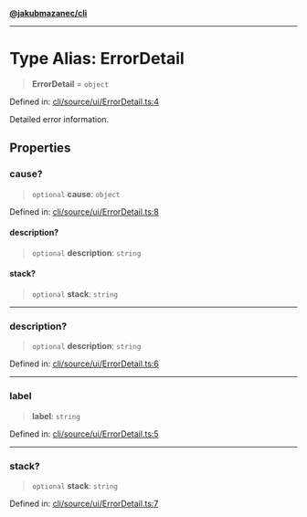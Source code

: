 [**@jakubmazanec/cli**](../README.md)

---

# Type Alias: ErrorDetail

> **ErrorDetail** = `object`

Defined in:
[cli/source/ui/ErrorDetail.ts:4](https://github.com/jakubmazanec/tools/blob/5907d31a071e860d7db8b8a00f698d18fe23e18a/packages/cli/source/ui/ErrorDetail.ts#L4)

Detailed error information.

## Properties

### cause?

> `optional` **cause**: `object`

Defined in:
[cli/source/ui/ErrorDetail.ts:8](https://github.com/jakubmazanec/tools/blob/5907d31a071e860d7db8b8a00f698d18fe23e18a/packages/cli/source/ui/ErrorDetail.ts#L8)

#### description?

> `optional` **description**: `string`

#### stack?

> `optional` **stack**: `string`

---

### description?

> `optional` **description**: `string`

Defined in:
[cli/source/ui/ErrorDetail.ts:6](https://github.com/jakubmazanec/tools/blob/5907d31a071e860d7db8b8a00f698d18fe23e18a/packages/cli/source/ui/ErrorDetail.ts#L6)

---

### label

> **label**: `string`

Defined in:
[cli/source/ui/ErrorDetail.ts:5](https://github.com/jakubmazanec/tools/blob/5907d31a071e860d7db8b8a00f698d18fe23e18a/packages/cli/source/ui/ErrorDetail.ts#L5)

---

### stack?

> `optional` **stack**: `string`

Defined in:
[cli/source/ui/ErrorDetail.ts:7](https://github.com/jakubmazanec/tools/blob/5907d31a071e860d7db8b8a00f698d18fe23e18a/packages/cli/source/ui/ErrorDetail.ts#L7)

